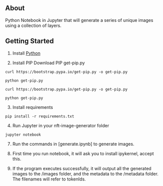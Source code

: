 

## About
Python Notebook in Jupyter that will generate a series of unique images using a collection of layers.

## Getting Started
1. Install [Python](https://www.python.org/downloads/)

2. Install PIP
Download PIP get-pip.py
```
curl https://bootstrap.pypa.io/get-pip.py -o get-pip.py

python get-pip.py
```

```
curl https://bootstrap.pypa.io/get-pip.py -o get-pip.py

python get-pip.py
```

3. Install requirements
```
pip install -r requirements.txt
```

4. Run Jupyter in your nft-image-generator folder
```
jupyter notebook
```

7. Run the commands in [generate.ipynb] to generate images.

8. First time you run notebook, it will ask you to install ipykernel, accept this.
 
9. If the program executes successfully, it will output all the generated images to the /images folder, and the metadata to the /metadata folder. The filenames will refer to tokenIds. 

